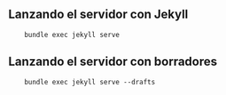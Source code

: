 ## Lanzando el servidor con Jekyll
        
        bundle exec jekyll serve

## Lanzando el servidor con borradores

        bundle exec jekyll serve --drafts